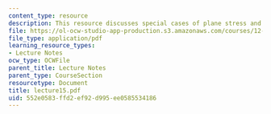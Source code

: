 ```yaml
---
content_type: resource
description: This resource discusses special cases of plane stress and plane strain.
file: https://ol-ocw-studio-app-production.s3.amazonaws.com/courses/12-520-geodynamics-fall-2006/552e0583ffd2ef92d995ee0585534186_lecture15.pdf
file_type: application/pdf
learning_resource_types:
- Lecture Notes
ocw_type: OCWFile
parent_title: Lecture Notes
parent_type: CourseSection
resourcetype: Document
title: lecture15.pdf
uid: 552e0583-ffd2-ef92-d995-ee0585534186
---
```

